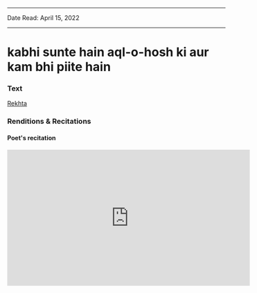 ***
Date Read: April 15, 2022
***

# kabhi sunte hain aql-o-hosh ki aur kam bhi piite hain

### Text
[Rekhta](https://www.rekhta.org/ghazals/kabhii-sunte-hain-aql-o-hosh-kii-aur-kam-bhii-piite-hain-nushur-wahidi-ghazals?lang=ur)

### Renditions & Recitations

#### Poet's recitation

<iframe width="560" height="315" src="https://www.youtube.com/embed/T0YstGTUfAk" title="YouTube video player" frameborder="0" allow="accelerometer; autoplay; clipboard-write; encrypted-media; gyroscope; picture-in-picture" allowfullscreen></iframe>

